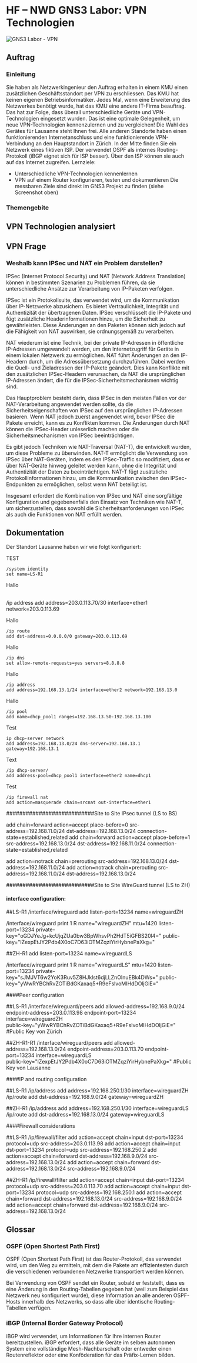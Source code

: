 # HF – NWD GNS3 Labor: VPN Technologien
![GNS3 Labor - VPN](/Bilder/GNS3LaborVPN.png)

## Auftrag

### Einleitung
Sie haben als Netzwerkingenieur den Auftrag erhalten in einem KMU einen zusätzlichen Geschäftsstandort per VPN zu
erschliessen. Das KMU hat keinen eigenen Betriebsinformatiker. Jedes Mal, wenn eine Erweiterung des Netzwerkes
benötigt wurde, hat das KMU eine andere IT-Firma beauftrag. Das hat zur Folge, dass überall unterschiedliche Geräte und
VPN-Technologien eingesetzt wurden. Das ist eine optimale Gelegenheit, um neue VPN-Technologien kennenzulernen
und zu vergleichen!
Die Wahl des Gerätes für Lausanne steht Ihnen frei. Alle anderen Standorte haben einen funktionierenden
Internetanschluss und eine funktionierende VPN-Verbindung an den Hauptstandort in Zürich. In der Mitte finden Sie ein
Netzwerk eines fiktiven ISP. Der verwendet OSPF als internes Routing-Protokoll (iBGP eignet sich für ISP besser). Über den
ISP können sie auch auf das Internet zugreifen.
Lernziele:
- Unterschiedliche VPN-Technologien kennenlernen
- VPN auf einem Router konfigurieren, testen und dokumentieren
Die messbaren Ziele sind direkt im GNS3 Projekt zu finden (siehe Screenshot oben)

### Themengebite


## VPN Technologien analysiert

## VPN Frage
### Weshalb kann IPSec und NAT ein Problem darstellen?
<p>
IPSec (Internet Protocol Security) und NAT (Network Address Translation) können in bestimmten Szenarien zu Problemen führen, da sie unterschiedliche Ansätze zur Verarbeitung von IP-Paketen verfolgen.

IPSec ist ein Protokollsuite, das verwendet wird, um die Kommunikation über IP-Netzwerke abzusichern. Es bietet Vertraulichkeit, Integrität und Authentizität der übertragenen Daten. IPSec verschlüsselt die IP-Pakete und fügt zusätzliche Headerinformationen hinzu, um die Sicherheit zu gewährleisten. Diese Änderungen an den Paketen können sich jedoch auf die Fähigkeit von NAT auswirken, sie ordnungsgemäß zu verarbeiten.

NAT wiederum ist eine Technik, bei der private IP-Adressen in öffentliche IP-Adressen umgewandelt werden, um den Internetzugriff für Geräte in einem lokalen Netzwerk zu ermöglichen. NAT führt Änderungen an den IP-Headern durch, um die Adressübersetzung durchzuführen. Dabei werden die Quell- und Zieladressen der IP-Pakete geändert. Dies kann Konflikte mit den zusätzlichen IPSec-Headern verursachen, da NAT die ursprünglichen IP-Adressen ändert, die für die IPSec-Sicherheitsmechanismen wichtig sind.

Das Hauptproblem besteht darin, dass IPSec in den meisten Fällen vor der NAT-Verarbeitung angewendet werden sollte, da die Sicherheitseigenschaften von IPSec auf den ursprünglichen IP-Adressen basieren. Wenn NAT jedoch zuerst angewendet wird, bevor IPSec die Pakete erreicht, kann es zu Konflikten kommen. Die Änderungen durch NAT können die IPSec-Header unleserlich machen oder die Sicherheitsmechanismen von IPSec beeinträchtigen.

Es gibt jedoch Techniken wie NAT-Traversal (NAT-T), die entwickelt wurden, um diese Probleme zu überwinden. NAT-T ermöglicht die Verwendung von IPSec über NAT-Geräten, indem es den IPSec-Traffic so modifiziert, dass er über NAT-Geräte hinweg geleitet werden kann, ohne die Integrität und Authentizität der Daten zu beeinträchtigen. NAT-T fügt zusätzliche Protokollinformationen hinzu, um die Kommunikation zwischen den IPSec-Endpunkten zu ermöglichen, selbst wenn NAT beteiligt ist.

Insgesamt erfordert die Kombination von IPSec und NAT eine sorgfältige Konfiguration und gegebenenfalls den Einsatz von Techniken wie NAT-T, um sicherzustellen, dass sowohl die Sicherheitsanforderungen von IPSec als auch die Funktionen von NAT erfüllt werden.
</p>

## Dokumentation

<p>Der Standort Lausanne haben wir wie folgt konfiguriert:<p>
TEST

    /system identity
    set name=LS-R1

Hallo

<br>
    /ip address 
    add address=203.0.113.70/30 interface=ether1 network=203.0.113.69

Hallo

    /ip route 
    add dst-address=0.0.0.0/0 gateway=203.0.113.69

Hallo

    /ip dns
    set allow-remote-requests=yes servers=8.8.8.8

Hallo

    /ip address 
    add address=192.168.13.1/24 interface=ether2 network=192.168.13.0

Hallo

    /ip pool
    add name=dhcp_pool1 ranges=192.168.13.50-192.168.13.100

Test

    ip dhcp-server network
    add address=192.168.13.0/24 dns-server=192.168.13.1 gateway=192.168.13.1

Text

    /ip dhcp-server/
    add address-pool=dhcp_pool1 interface=ether2 name=dhcp1

Test

    /ip firewall nat
    add action=masquerade chain=srcnat out-interface=ether1

###########################Site to Site IPsec tunnel (LS to BS)

add chain=forward action=accept place-before=0 src-address=192.168.11.0/24 dst-address=192.168.13.0/24 connection-state=established,related
add chain=forward action=accept place-before=1 src-address=192.168.13.0/24 dst-address=192.168.11.0/24 connection-state=established,related

add action=notrack chain=prerouting src-address=192.168.13.0/24 dst-address=192.168.11.0/24
add action=notrack chain=prerouting src-address=192.168.11.0/24 dst-address=192.168.13.0/24


###########################Site to Site WireGuard tunnel (LS to ZH)

#### interface configuration:

##LS-R1
/interface/wireguard
add listen-port=13234 name=wireguardZH

/interface/wireguard print
 1  R name="wireguardZH" mtu=1420 listen-port=13234 private-key="oGDJYeJg+kcUjqZUa0bw3BpWhsvPh2HdT5iGFBS20l4="
      public-key="lZexpEtJY2Pdb4X0oC7D63iOTMZqziYirHybnePaXkg="


##ZH-R1
add listen-port=13234 name=wireguardLS

/interface/wireguard print
 1  R name="wireguardLS" mtu=1420 listen-port=13234 private-key="sJMJVT6w2YoK3Ruv5Z8HJklst6djLLZnOlnuEBk4DWs="
      public-key="yWwRYBChRvZOTiBdGKaxaq5+R9eFslvoMIHdDOljGiE="

####Peer configuration

##LS-R1
/interface/wireguard/peers
add allowed-address=192.168.9.0/24 endpoint-address=203.0.113.98 endpoint-port=13234 interface=wireguardZH \
public-key="yWwRYBChRvZOTiBdGKaxaq5+R9eFslvoMIHdDOljGiE="
#Public Key von Zürich

##ZH-R1-R1
/interface/wireguard/peers
add allowed-address=192.168.13.0/24 endpoint-address=203.0.113.70 endpoint-port=13234 interface=wireguardLS \
public-key="lZexpEtJY2Pdb4X0oC7D63iOTMZqziYirHybnePaXkg="
#Public Key von Lausanne

####IP and routing configuration

##LS-R1
/ip/address
add address=192.168.250.1/30 interface=wireguardZH
/ip/route
add dst-address=192.168.9.0/24 gateway=wireguardZH

##ZH-R1
/ip/address
add address=192.168.250.1/30 interface=wireguardLS
/ip/route
add dst-address=192.168.13.0/24 gateway=wireguardLS

####Firewall considerations

##LS-R1
/ip/firewall/filter
add action=accept chain=input dst-port=13234 protocol=udp src-address=203.0.113.98
add action=accept chain=input dst-port=13234 protocol=udp src-address=192.168.250.2
add action=accept chain=forward dst-address=192.168.9.0/24 src-address=192.168.13.0/24
add action=accept chain=forward dst-address=192.168.13.0/24 src-address=192.168.9.0/24


##ZH-R1
/ip/firewall/filter
add action=accept chain=input dst-port=13234 protocol=udp src-address=203.0.113.70
add action=accept chain=input dst-port=13234 protocol=udp src-address=192.168.250.1
add action=accept chain=forward dst-address=192.168.13.0/24 src-address=192.168.9.0/24
add action=accept chain=forward dst-address=192.168.9.0/24 src-address=192.168.13.0/24



## Glossar

### OSPF (Open Shortest Path First)
<p>OSPF (Open Shortest Path First) ist das Router-Protokoll, das verwendet wird, um den Weg zu ermitteln, mit dem die Pakete am effizientesten durch die verschiedenen verbundenen Netzwerke transportiert werden können.</p>
<p>Bei Verwendung von OSPF sendet ein Router, sobald er feststellt, dass es eine Änderung in den Routing-Tabellen gegeben hat (weil zum Beispiel das Netzwerk neu konfiguriert wurde), diese Information an alle anderen OSPF-Hosts innerhalb des Netzwerks, so dass alle über identische Routing-Tabellen verfügen.</p>

### iBGP (Internal Border Gateway Protocol)
<p>iBGP wird verwendet, um Informationen für Ihre internen Router bereitzustellen. iBGP erfordert, dass alle Geräte im selben autonomen System eine vollständige Mesh-Nachbarschaft oder entweder einen Routenreflektor oder eine Konföderation für das Präfix-Lernen bilden.</p>

<p>